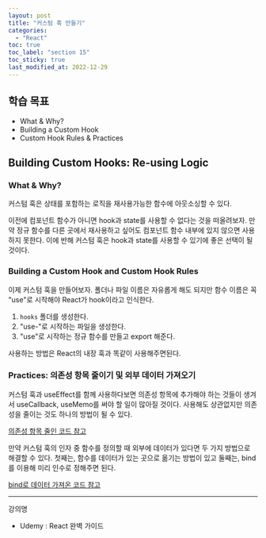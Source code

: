 ```yaml
---
layout: post
title: "커스텀 훅 만들기"
categories:
  - "React"
toc: true
toc_label: "section 15"
toc_sticky: true
last_modified_at: 2022-12-29
---
```


## 학습 목표

- What & Why?
- Building a Custom Hook
- Custom Hook Rules & Practices

## Building Custom Hooks: Re-using Logic

### What & Why?

커스텀 훅은 상태를 포함하는 로직을 재사용가능한 함수에 아웃소싱할 수 있다.

이전에 컴포넌트 함수가 아니면 hook과 state를 사용할 수 없다는 것을 떠올려보자. 만약 정규 함수를 다른 곳에서 재사용하고 싶어도 컴포넌트 함수 내부에 있지 않으면 사용하지 못한다. 이에 반해 커스텀 훅은 hook과 state를 사용할 수 있기에 좋은 선택이 될 것이다.

### Building a Custom Hook and Custom Hook Rules

이제 커스텀 훅을 만들어보자. 폴더나 파일 이름은 자유롭게 해도 되지만 함수 이름은 꼭 "use"로 시작해야 React가 hook이라고 인식한다.

1. `hooks` 폴더를 생성한다.
2. "use-"로 시작하는 파일을 생성한다.
3. "use"로 시작하는 정규 함수를 만들고 export 해준다.

사용하는 방법은 React의 내장 훅과 똑같이 사용해주면된다.

### Practices: 의존성 항목 줄이기 및 외부 데이터 가져오기

커스텀 훅과 useEffect를 함께 사용하다보면 의존성 항목에 추가해야 하는 것들이 생겨서 useCallback, useMemo를 써야 할 일이 많아질 것이다. 사용해도 상관없지만 의존성을 줄이는 것도 하나의 방법이 될 수 있다.

[의존성 항목 줄인 코드 참고](https://github.com/jhan117/react-practice-projects/commit/e059e30e92815c7c873353c52d3bb8dabbabdf61)

만약 커스텀 훅의 인자 중 함수를 정의할 때 외부에 데이터가 있다면 두 가지 방법으로 해결할 수 있다. 첫째는, 함수를 데이터가 있는 곳으로 옮기는 방법이 있고 둘째는, bind를 이용해 미리 인수로 정해주면 된다.

[bind로 데이터 가져온 코드 참고](https://github.com/jhan117/react-practice-projects/commit/9815b6ddb2dc46c69e7869c62ac5c4f6049efa09)

---

강의명

- Udemy : React 완벽 가이드
